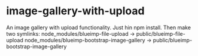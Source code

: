 image-gallery-with-upload
=========================

An image gallery with upload functionality.
Just hin npm install.
Then make two symlinks:
node_modules/blueimp-file-upload  -> public/blueimp-file-upload
node_modules/blueimp-bootstrap-image-gallery  -> public/blueimp-bootstrap-image-gallery
